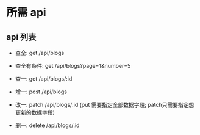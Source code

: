 # 所需 api

## api 列表

- 查全: get /api/blogs

- 查全有条件: get /api/blogs?page=1&number=5

- 查一: get /api/blogs/:id

- 增一: post /api/blogs

- 改一: patch /api/blogs/:id  (put 需要指定全部数据字段; patch只需要指定想更新的数据字段)

- 删一: delete /api/blogs/:id
